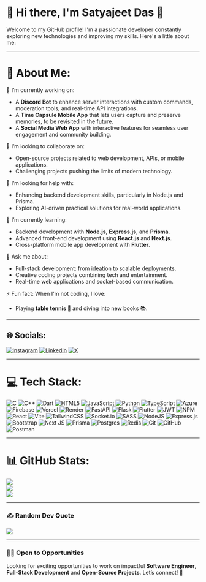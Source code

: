 # 🌟 Hi there, I'm Satyajeet Das 👋

Welcome to my GitHub profile! I'm a passionate developer constantly exploring new technologies and improving my skills. Here's a little about me:

---

# 💫 About Me:
🔭 I’m currently working on:
- A **Discord Bot** to enhance server interactions with custom commands, moderation tools, and real-time API integrations.
- A **Time Capsule Mobile App** that lets users capture and preserve memories, to be revisited in the future.
- A **Social Media Web App** with interactive features for seamless user engagement and community building.

👯 I’m looking to collaborate on:
- Open-source projects related to web development, APIs, or mobile applications.
- Challenging projects pushing the limits of modern technology.

🤝 I’m looking for help with:
- Enhancing backend development skills, particularly in Node.js and Prisma.
- Exploring AI-driven practical solutions for real-world applications.

🌱 I’m currently learning:
- Backend development with **Node.js**, **Express.js**, and **Prisma**.
- Advanced front-end development using **React.js** and **Next.js**.
- Cross-platform mobile app development with **Flutter**.

💬 Ask me about:
- Full-stack development: from ideation to scalable deployments.
- Creative coding projects combining tech and entertainment.
- Real-time web applications and socket-based communication.

⚡ Fun fact:
When I'm not coding, I love:
- Playing **table tennis 🏓** and diving into new books 📚.

---

## 🌐 Socials:
[![Instagram](https://img.shields.io/badge/Instagram-%23E4405F.svg?logo=Instagram&logoColor=white)](https://instagram.com/satyajeet_1709) [![LinkedIn](https://img.shields.io/badge/LinkedIn-%230077B5.svg?logo=linkedin&logoColor=white)](https://linkedin.com/in/satyajeet-das-iiitr) [![X](https://img.shields.io/badge/X-black.svg?logo=X&logoColor=white)](https://x.com/SatyajeetD7490) 

---

# 💻 Tech Stack:
![C](https://img.shields.io/badge/c-%2300599C.svg?style=for-the-badge&logo=c&logoColor=white) ![C++](https://img.shields.io/badge/c++-%2300599C.svg?style=for-the-badge&logo=c%2B%2B&logoColor=white) ![Dart](https://img.shields.io/badge/dart-%230175C2.svg?style=for-the-badge&logo=dart&logoColor=white) ![HTML5](https://img.shields.io/badge/html5-%23E34F26.svg?style=for-the-badge&logo=html5&logoColor=white) ![JavaScript](https://img.shields.io/badge/javascript-%23323330.svg?style=for-the-badge&logo=javascript&logoColor=%23F7DF1E) ![Python](https://img.shields.io/badge/python-3670A0?style=for-the-badge&logo=python&logoColor=ffdd54) ![TypeScript](https://img.shields.io/badge/typescript-%23007ACC.svg?style=for-the-badge&logo=typescript&logoColor=white) ![Azure](https://img.shields.io/badge/azure-%230072C6.svg?style=for-the-badge&logo=microsoftazure&logoColor=white) ![Firebase](https://img.shields.io/badge/firebase-%23039BE5.svg?style=for-the-badge&logo=firebase) ![Vercel](https://img.shields.io/badge/vercel-%23000000.svg?style=for-the-badge&logo=vercel&logoColor=white) ![Render](https://img.shields.io/badge/Render-%46E3B7.svg?style=for-the-badge&logo=render&logoColor=white) ![FastAPI](https://img.shields.io/badge/FastAPI-005571?style=for-the-badge&logo=fastapi) ![Flask](https://img.shields.io/badge/flask-%23000.svg?style=for-the-badge&logo=flask&logoColor=white) ![Flutter](https://img.shields.io/badge/Flutter-%2302569B.svg?style=for-the-badge&logo=Flutter&logoColor=white) ![JWT](https://img.shields.io/badge/JWT-black?style=for-the-badge&logo=JSON%20web%20tokens) ![NPM](https://img.shields.io/badge/NPM-%23CB3837.svg?style=for-the-badge&logo=npm&logoColor=white) ![React](https://img.shields.io/badge/react-%2320232a.svg?style=for-the-badge&logo=react&logoColor=%2361DAFB) ![Vite](https://img.shields.io/badge/vite-%23646CFF.svg?style=for-the-badge&logo=vite&logoColor=white) ![TailwindCSS](https://img.shields.io/badge/tailwindcss-%2338B2AC.svg?style=for-the-badge&logo=tailwind-css&logoColor=white) ![Socket.io](https://img.shields.io/badge/Socket.io-black?style=for-the-badge&logo=socket.io&badgeColor=010101) ![SASS](https://img.shields.io/badge/SASS-hotpink.svg?style=for-the-badge&logo=SASS&logoColor=white) ![NodeJS](https://img.shields.io/badge/node.js-6DA55F?style=for-the-badge&logo=node.js&logoColor=white) ![Express.js](https://img.shields.io/badge/express.js-%23404d59.svg?style=for-the-badge&logo=express&logoColor=%2361DAFB) ![Bootstrap](https://img.shields.io/badge/bootstrap-%238511FA.svg?style=for-the-badge&logo=bootstrap&logoColor=white) ![Next JS](https://img.shields.io/badge/Next-black?style=for-the-badge&logo=next.js&logoColor=white) ![Prisma](https://img.shields.io/badge/Prisma-3982CE?style=for-the-badge&logo=Prisma&logoColor=white) ![Postgres](https://img.shields.io/badge/postgres-%23316192.svg?style=for-the-badge&logo=postgresql&logoColor=white) ![Redis](https://img.shields.io/badge/redis-%23DD0031.svg?style=for-the-badge&logo=redis&logoColor=white) ![Git](https://img.shields.io/badge/git-%23F05033.svg?style=for-the-badge&logo=git&logoColor=white) ![GitHub](https://img.shields.io/badge/github-%23121011.svg?style=for-the-badge&logo=github&logoColor=white) ![Postman](https://img.shields.io/badge/Postman-FF6C37?style=for-the-badge&logo=postman&logoColor=white)

---

# 📊 GitHub Stats:
![](https://github-readme-stats.vercel.app/api?username=Satyajeet-Das&theme=dark&hide_border=false&include_all_commits=false&count_private=false)<br/>
![](https://github-readme-streak-stats.herokuapp.com/?user=Satyajeet-Das&theme=dark&hide_border=false)<br/>
![](https://github-readme-stats.vercel.app/api/top-langs/?username=Satyajeet-Das&theme=dark&hide_border=false&include_all_commits=false&count_private=false&layout=compact)

---

### ✍️ Random Dev Quote
![](https://quotes-github-readme.vercel.app/api?type=horizontal&theme=radical)

---
### 👨‍💻 **Open to Opportunities**
Looking for exciting opportunities to work on impactful **Software Engineer**, **Full-Stack Development** and **Open-Source Projects**. Let’s connect! 🚀
